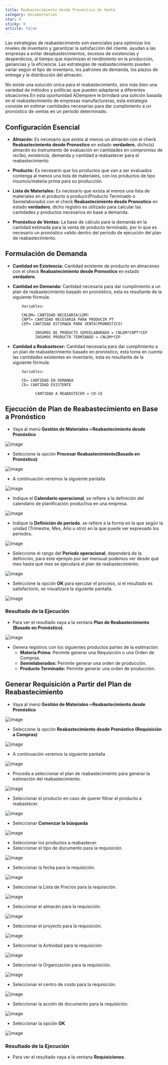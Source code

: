 ```yaml
---
title: Reabastecimiento desde Pronóstico de Venta
category: Documentation
star: 9
sticky: 9
article: false
---
```


Las estrategias de reabastecimiento son esenciales para optimizar los niveles de inventario y garantizar la satisfacción del cliente. ayudan a las empresas a evitar desabastecimientos, excesos de existencias y desperdicios, al tiempo que maximizan el rendimiento en la producción, ganancias y la eficiencia. Las estrategias de reabastecimiento pueden variar según el tipo de inventario, los patrones de demanda, los plazos de entrega y la distribución del almacén. 

No existe una solución única para el reabastecimiento, sino más bien una variedad de métodos y políticas que pueden adaptarse a diferentes situaciones.En esta oportunidad ADempiere le brindará una solición basada en el reabastecimiento de empresas manufactureras, esta estrategia consiste en estimar cantidades necesarias para dar cumplimiento a un pronóstico de ventas en un periodo determinado.

## Configuración Esencial

- **Almacén:** Es necesario que exista al menos un almacén con el check **Reabastecimiento desde Pronostico** en estado **verdadero**, dicho(s) almacén es instrumento de evaluación en cantidades en compromiso de recibo, existencia, demanda y cantidad a reabastecer para el reabastecimiento
  
- **Producto:** Es necesario que los productos que van a ser evaluados contenga al menos una lista de materiales, con los productos de tipo insumos/matería prima para su producción.

- **Lista de Materiales:** Es necesario que exista al menos una lista de materiales en el producto a producir(Producto Terminado o Semielaborado) con el check **Reabastecimiento desde Pronostico** en estado **verdadero**, dicho registro es utilizado para calcular las cantidades y productos necesarios en base a demanda.
  
- **Pronóstico de Ventas:** La base de cálculo para la demanda en la cantidad estimada para la venta de producto terminado, por lo que es necesario un pronóstico valido dentro del período de ejecución del plan de reabastecimiento.

## Formulación de Demanda

- **Cantidad en Existencia:** Cantidad existente de producto en almacenes con el check **Reabastecimiento desde Pronostico** en estado **verdadero**.

- **Cantidad en Demanda:** Cantidad necesaria para dar cumplimiento a un plan de reabastecimiento basado en pronóstico, esta es resultante de la siguiente fórmula:
  
          Variables:
    
          CNLDM= CANTIDAD NECESARIA(LDM)
          CNPT= CANTIDAD NECESARIA PARA PRODUCIR PT
          CEP= CANTIDAD ESTIMADA PARA VENTA(PRONÓSTICO)
  
                INSUMOS DE PRODUCTO SEMIELABORADO = CNLDM*CNPT*CEP
                INSUMOS PRODUCTO TERMINADO = CNLDM*CEP

- **Cantidad a Reabastecer:** Cantidad necesaria para dar cumplimiento a un plan de reabastecimiento basado en pronóstico, esta toma en cuenta las cantidades existentes en inventario, esta es resultante de la siguiente fórmula:
  
          Variables:
    
          CD= CANTIDAD EN DEMANDA
          CE= CANTIDAD EXISTENTE
  
                CANTIDAD A REABASTECER = CD-CE

  
## Ejecución de Plan de Reabastecimiento en Base a Pronóstico

- Vaya al menú **Gestión de Materiales**->**Reabastecimiento desde Pronóstico**
  
![image](https://github.com/erpcya/docs/assets/9578152/8c1d321a-5c03-44e2-9360-6ea3e8ffa493)

- Seleccione la opción **Procesar Reabastecimiento(Basado en Pronóstico)**
  
![image](https://github.com/erpcya/docs/assets/9578152/8fcd0068-2107-4972-8c60-fc6c1c1257d4)

- A continuación veremos la siguiente pantalla
  
![image](https://github.com/erpcya/docs/assets/9578152/22b21d38-41be-4e03-8f87-c737fe4fe385)

- Indique el **Calendario operacional**, se refiere a la definición del calendario de planificación productiva en una empresa.
  
![image](https://github.com/erpcya/docs/assets/9578152/f09a52f9-bf73-46f2-8910-7a723fc36192)

- Indique la **Definición de período**. se refiere a la forma en la que según la unidad (Trimestre, Mes, Año u otro) en la que puede ver expresado los períodos.
  
![image](https://github.com/erpcya/docs/assets/9578152/455ce076-d9aa-465a-a407-c630346af083)

- Seleccione el rango del **Período operacional**, dependerá de la definición, para este ejemplo por ser mensual podemos ver desde qué mes hasta qué mes se ejecutará el plan de reabastecimiento.
  
![image](https://github.com/erpcya/docs/assets/9578152/73034f78-a47e-4e0d-b667-f2e2278e0b29)

- Seleccione la opción **OK** para ejecutar el proceso, si el resultado es satisfactorio, se visualizará la siguiente pantalla.
  
![image](https://github.com/erpcya/docs/assets/9578152/46ffe594-0c35-46ec-b241-aeaf2acd8c1f)

### Resultado de la Ejecución

- Para ver el resultado vaya a la ventana **Plan de Reabastecimiento (Basado en Pronóstico)**.
  
![image](https://github.com/erpcya/docs/assets/9578152/d928a10a-0410-4f4f-bc17-38d29a56a4a6)

- Genera registros con los siguientes productos partes de la estimación:
  - **Materia Prima:** Perimite generar una Requisición o una Orden de Compras.
  - **Semielaborados:** Perimite generar una orden de producción.
  - **Producto Terminado:** Perimite generar una orden de producción.

## Generar Requisición a Partir del Plan de Reabastecimiento

- Vaya al menú **Gestión de Materiales**->**Reabastecimiento desde Pronóstico**

![image](https://github.com/erpcya/docs/assets/9578152/8c1d321a-5c03-44e2-9360-6ea3e8ffa493)

- Seleccione la opción **Reabastecimiento desde Pronóstico (Requisición a Compras)**

![image](https://github.com/erpcya/docs/assets/9578152/a0b176f7-9927-4148-b9a5-ca1f6ba5dce7)

- A continuación veremos la siguiente pantalla

![image](https://github.com/erpcya/docs/assets/9578152/5cc05828-8012-4567-a625-f3fc165de38f)

- Proceda a seleccionar el plan de reabastecimiento para generar la estimación del reabastecimiento.

![image](https://github.com/erpcya/docs/assets/9578152/3ff2317f-6a71-43e3-b6d6-55dfb252ec97)

- Seleccionar el producto en caso de querer filtrar el producto a reabastecer.

![image](https://github.com/erpcya/docs/assets/9578152/080299ba-8ead-4cf3-bc29-f60c877f1e28)

- Seleccionar **Comenzar la búsqueda**

![image](https://github.com/erpcya/docs/assets/9578152/44031afc-f67c-44d5-b923-364140e67a66)

- Seleccionar los productos a reabastecer.
- Seleccionar el tipo de documento para la requisición.

![image](https://github.com/erpcya/docs/assets/9578152/44110194-ed3f-404a-9102-d4a742408d5e)

- Seleccionar la fecha para la requisición.

![image](https://github.com/erpcya/docs/assets/9578152/7e157375-1440-4e25-b73c-2a275c2fad5e)

- Seleccionar la Lista de Precios para la requisición.

![image](https://github.com/erpcya/docs/assets/9578152/cc269959-f3b7-42bb-a574-b53a10637897)

- Seleccionar el almacén para la requisición.

![image](https://github.com/erpcya/docs/assets/9578152/6edd3ff2-1056-492c-83ed-8b2a4ec76c26)

- Seleccionar el proyecto para la requisición.

![image](https://github.com/erpcya/docs/assets/9578152/43165140-0492-451e-aed3-5b6e17933064)

- Seleccionar la Actividad para la requisición

![image](https://github.com/erpcya/docs/assets/9578152/fb059eb0-4307-424e-835f-74d3d9dbf6cc)


- Seleccionar la Organización para la requisición.

![image](https://github.com/erpcya/docs/assets/9578152/280e233c-1e88-4df5-bf12-3bf31c595f99)

- Seleccionar el centro de costo para la requisición.

![image](https://github.com/erpcya/docs/assets/9578152/d4fbfa83-fcf7-4578-af78-cc29d08a5b2c)

- Seleccionar la acción de documento para la requisición.

![image](https://github.com/erpcya/docs/assets/9578152/fa5b7933-0741-4994-bb3d-ea09dd60b015)

- Seleccionar la opción **OK**

![image](https://github.com/erpcya/docs/assets/9578152/af6e3a4b-0137-4dbd-9d58-787e36ca4c97)


### Resultado de la Ejecución

- Para ver el resultado vaya a la ventana **Requisiciones**.






